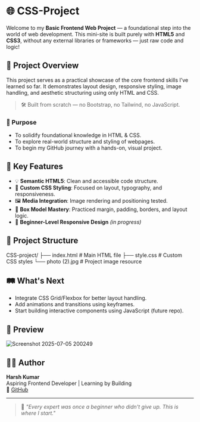 # 🌐 CSS-Project

Welcome to my **Basic Frontend Web Project** — a foundational step into the world of web development. This mini-site is built purely with **HTML5** and **CSS3**, without any external libraries or frameworks — just raw code and logic!

## 🚀 Project Overview

This project serves as a practical showcase of the core frontend skills I’ve learned so far. It demonstrates layout design, responsive styling, image handling, and aesthetic structuring using only HTML and CSS.

> 🛠️ Built from scratch — no Bootstrap, no Tailwind, no JavaScript.

### 🎯 Purpose
- To solidify foundational knowledge in HTML & CSS.
- To explore real-world structure and styling of webpages.
- To begin my GitHub journey with a hands-on, visual project.

## 🧠 Key Features

- 💡 **Semantic HTML5**: Clean and accessible code structure.
- 🎨 **Custom CSS Styling**: Focused on layout, typography, and responsiveness.
- 🖼️ **Media Integration**: Image rendering and positioning tested.
- 🧱 **Box Model Mastery**: Practiced margin, padding, borders, and layout logic.
- 📱 **Beginner-Level Responsive Design** *(in progress)*

## 📂 Project Structure

CSS-project/
├── index.html # Main HTML file
├── style.css # Custom CSS styles
└── photo (2).jpg # Project image resource


## 🛤️ What's Next

- Integrate CSS Grid/Flexbox for better layout handling.
- Add animations and transitions using keyframes.
- Start building interactive components using JavaScript (future repo).

## 📸 Preview
![Screenshot 2025-07-05 200249](https://github.com/user-attachments/assets/03445a51-c58a-44ad-ba46-5dd8a495604b)


## 🧑‍💻 Author

**Harsh Kumar**  
Aspiring Frontend Developer | Learning by Building  
🔗 [GitHub](https://github.com/harsh-k7)

---

> 💬 *"Every expert was once a beginner who didn't give up. This is where I start."*

